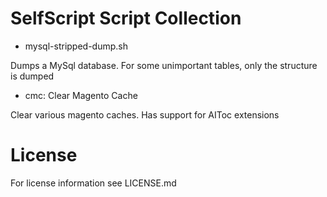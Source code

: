SelfScript Script Collection
============================

* mysql-stripped-dump.sh

 Dumps a MySql database. For some unimportant tables, only the structure is dumped

* cmc: Clear Magento Cache

 Clear various magento caches. Has support for AIToc extensions


License
=======

For license information see LICENSE.md
